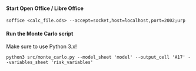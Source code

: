 #### Start Open Office / Libre Office
 `soffice <calc_file.ods> --accept=socket,host=localhost,port=2002;urp`
 
#### Run the Monte Carlo script
Make sure to use Python 3.x!

`python3 src/monte_carlo.py --model_sheet 'model' --output_cell 'A17' --variables_sheet 'risk_variables'`